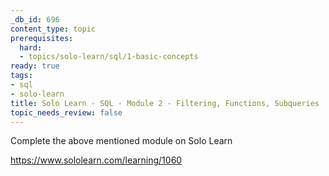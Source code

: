 ```yaml
---
_db_id: 696
content_type: topic
prerequisites:
  hard:
  - topics/solo-learn/sql/1-basic-concepts
ready: true
tags:
- sql
- solo-learn
title: Solo Learn - SQL - Module 2 - Filtering, Functions, Subqueries
topic_needs_review: false
---
```


Complete the above mentioned module on Solo Learn

https://www.sololearn.com/learning/1060